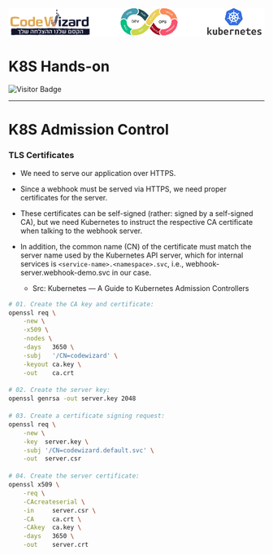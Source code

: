 ![](../../resources/k8s-logos.png)

# K8S Hands-on
![Visitor Badge](https://visitor-badge.laobi.icu/badge?page_id=nirgeier)

---

# K8S Admission Control

### TLS Certificates
- We need to serve our application over HTTPS.
- Since a webhook must be served via HTTPS, we need proper certificates for the server. 
- These certificates can be self-signed (rather: signed by a self-signed CA), but we need Kubernetes to instruct the respective CA certificate when talking to the webhook server. 
- In addition, the common name (CN) of the certificate must match the server name used by the Kubernetes API server, which for internal services is `<service-name>.<namespace>.svc`, i.e., webhook-server.webhook-demo.svc in our case.

  - Src:  Kubernetes — A Guide to Kubernetes Admission Controllers

```sh
# 01. Create the CA key and certificate:
openssl req \
    -new \
    -x509 \
    -nodes \
    -days   3650 \
    -subj   '/CN=codewizard' \
    -keyout ca.key \
    -out    ca.crt

# 02. Create the server key:
openssl genrsa -out server.key 2048

# 03. Create a certificate signing request:
openssl req \
    -new \
    -key  server.key \
    -subj '/CN=codewizard.default.svc' \
    -out  server.csr

# 04. Create the server certificate:
openssl x509 \
    -req \
    -CAcreateserial \
    -in     server.csr \
    -CA     ca.crt \
    -CAkey  ca.key \
    -days   3650 \
    -out    server.crt
```    